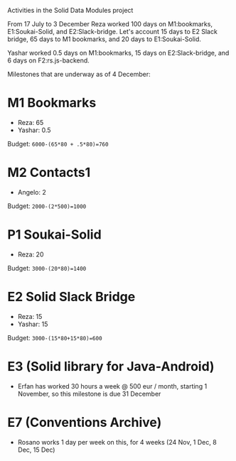 Activities in the Solid Data Modules project

From 17 July to 3 December Reza worked 100 days on M1:bookmarks, E1:Soukai-Solid, and E2:Slack-bridge.
Let's account 15 days to E2 Slack bridge, 65 days to M1 bookmarks, and 20 days to E1:Soukai-Solid.

Yashar worked 0.5 days on M1:bookmarks, 15 days on E2:Slack-bridge, and 6 days on F2:rs.js-backend.

Milestones that are underway as of 4 December:

# M1 Bookmarks
* Reza: 65
* Yashar: 0.5

Budget: `6000-(65*80 + .5*80)=760`

# M2 Contacts1
* Angelo: 2

Budget: `2000-(2*500)=1000`

# P1 Soukai-Solid
* Reza: 20

Budget: `3000-(20*80)=1400`

# E2 Solid Slack Bridge
* Reza: 15
* Yashar: 15

Budget: `3000-(15*80+15*80)=600`

# E3 (Solid library for Java-Android)

* Erfan has worked 30 hours a week @ 500 eur / month, starting 1 November, so this milestone is due 31 December

# E7 (Conventions Archive)

* Rosano works 1 day per week on this, for 4 weeks (24 Nov, 1 Dec, 8 Dec, 15 Dec)
